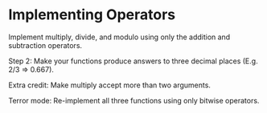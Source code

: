 # Implementing Operators

Implement multiply, divide, and modulo using only the addition and subtraction operators.

Step 2: Make your functions produce answers to three decimal places (E.g. 2/3 => 0.667).

Extra credit: Make multiply accept more than two arguments.

Terror mode: Re-implement all three functions using only bitwise operators.
